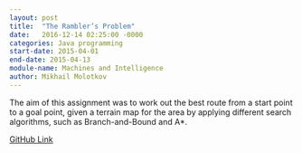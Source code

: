 ```yaml
---
layout: post
title:  "The Rambler’s Problem"
date:   2016-12-14 02:25:00 -0000
categories: Java programming
start-date: 2015-04-01
end-date: 2015-04-13
module-name: Machines and Intelligence
author: Mikhail Molotkov
---
```

The aim of this assignment was to work out the best route from a start point to a goal point, given a terrain map for the area by applying different search algorithms, such as Branch-and-Bound and A*.  

[GitHub Link][link-to]

[link-to]: https://github.com/MikhailMS/RamblerProb
